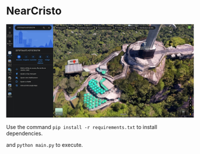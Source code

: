 # NearCristo

![result](https://github.com/BacqueyYohann/DeepkiTechnicalAssignment/blob/main/3dcristo.jpeg?raw=true)


Use the command `pip install -r requirements.txt` to install dependencies.

and `python main.py` to execute.
